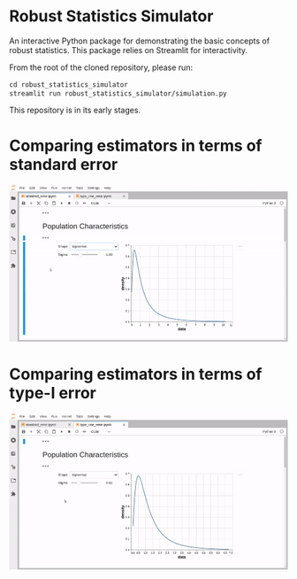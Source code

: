 # Robust Statistics Simulator

An interactive Python package for demonstrating the basic concepts of robust statistics.
This package relies on Streamlit for interactivity.

From the root of the cloned repository, please run:

```
cd robust_statistics_simulator
streamlit run robust_statistics_simulator/simulation.py
```

This repository is in its early stages.

# Comparing estimators in terms of standard error
![im](https://github.com/Alcampopiano/robust_statistics_simulator/blob/master/docs/docs/img/rs_se.gif?raw=true)

# Comparing estimators in terms of type-I error
![im](https://github.com/Alcampopiano/robust_statistics_simulator/blob/master/docs/docs/img/rs_terror.gif?raw=true)


